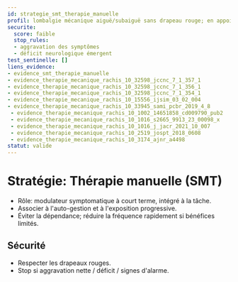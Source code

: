 ```yaml
---
id: strategie_smt_therapie_manuelle
profil: lombalgie mécanique aiguë/subaiguë sans drapeau rouge; en appoint à l'exercice actif
securite:
  score: faible
  stop_rules:
  - aggravation des symptômes
  - déficit neurologique émergent
test_sentinelle: []
liens_evidence:
- evidence_smt_therapie_manuelle
- evidence_therapie_mecanique_rachis_10_32598_jccnc_7_1_357_1
- evidence_therapie_mecanique_rachis_10_32598_jccnc_7_1_356_1
- evidence_therapie_mecanique_rachis_10_32598_jccnc_7_1_354_1
- evidence_therapie_mecanique_rachis_10_15556_ijsim_03_02_004
- evidence_therapie_mecanique_rachis_10_33945_sami_pcbr_2019_4_8
 - evidence_therapie_mecanique_rachis_10_1002_14651858_cd009790_pub2
 - evidence_therapie_mecanique_rachis_10_1016_s2665_9913_23_00098_x
 - evidence_therapie_mecanique_rachis_10_1016_j_jacr_2021_10_007
 - evidence_therapie_mecanique_rachis_10_2519_jospt_2018_0608
 - evidence_therapie_mecanique_rachis_10_3174_ajnr_a4498
statut: valide
---
```

# Stratégie: Thérapie manuelle (SMT)

- Rôle: modulateur symptomatique à court terme, intégré à la tâche.
- Associer à l'auto-gestion et à l'exposition progressive.
- Éviter la dépendance; réduire la fréquence rapidement si bénéfices limités.

## Sécurité
- Respecter les drapeaux rouges.
- Stop si aggravation nette / déficit / signes d'alarme.
